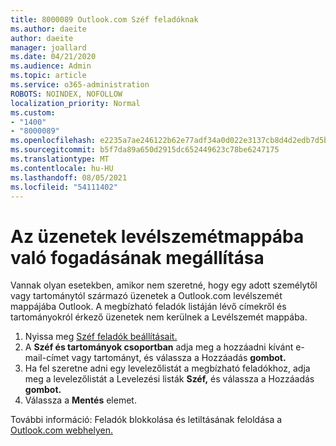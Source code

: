 ```yaml
---
title: 8000089 Outlook.com Széf feladóknak
ms.author: daeite
author: daeite
manager: joallard
ms.date: 04/21/2020
ms.audience: Admin
ms.topic: article
ms.service: o365-administration
ROBOTS: NOINDEX, NOFOLLOW
localization_priority: Normal
ms.custom:
- "1400"
- "8000089"
ms.openlocfilehash: e2235a7ae246122b62e77adf34a0d022e3137cb8d4d2edb7d5b5db4d78bc42e9
ms.sourcegitcommit: b5f7da89a650d2915dc652449623c78be6247175
ms.translationtype: MT
ms.contentlocale: hu-HU
ms.lasthandoff: 08/05/2021
ms.locfileid: "54111402"
---
```

# <a name="stop-messages-from-going-into-your-junk-email-folder"></a>Az üzenetek levélszemétmappába való fogadásának megállítása

Vannak olyan esetekben, amikor nem szeretné, hogy egy adott személytől vagy tartománytól származó üzenetek a Outlook.com levélszemét mappájába Outlook. A megbízható feladók listáján lévő címekről és tartományokról érkező üzenetek nem kerülnek a Levélszemét mappába.

1. Nyissa meg [Széf feladók beállításait.](https://go.microsoft.com/fwlink/?linkid=2035804)
2. A **Széf és tartományok csoportban** adja meg a hozzáadni kívánt e-mail-címet vagy tartományt, és válassza a Hozzáadás **gombot.**
3. Ha fel szeretne adni egy levelezőlistát a megbízható feladókhoz, adja meg a levelezőlistát a Levelezési listák **Széf,** és válassza a Hozzáadás **gombot.**
4. Válassza a **Mentés** elemet.

További információ: Feladók blokkolása és letiltásának feloldása a [Outlook.com webhelyen.](https://support.office.com/article/afba1c94-77bb-4f50-8b85-057cf52f4d5e?wt.mc_id=Office_Outlook_com_Alchemy)